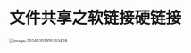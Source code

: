 # 文件共享之软链接硬链接

<img src="https://cvp.oss-cn-shanghai.aliyuncs.com/picgo/202402021053821.png" alt="image-20240202105303429" style="zoom:50%;" />






